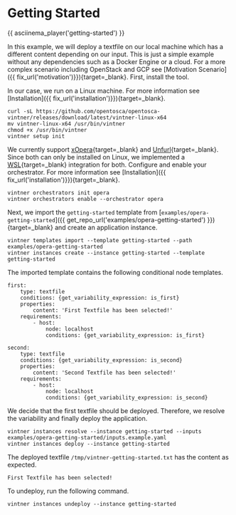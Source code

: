 # Getting Started

{{ asciinema_player('getting-started') }}

In this example, we will deploy a textfile on our local machine which has a different content depending on our input.
This is just a simple example without any dependencies such as a Docker Engine or a cloud.
For a more complex scenario including OpenStack and GCP see [Motivation Scenario]({{ fix_url('motivation')}}){target=_blank}.
First, install the tool.

In our case, we run on a Linux machine.
For more information see [Installation]({{ fix_url('installation')}}){target=_blank}.

```
curl -sL https://github.com/opentosca/opentosca-vintner/releases/download/latest/vintner-linux-x64
mv vintner-linux-x64 /usr/bin/vintner
chmod +x /usr/bin/vintner
vintner setup init
```

We currently support [xOpera](https://github.com/xlab-si/xopera-opera){target=_blank} and [Unfurl](https://github.com/onecommons/unfurl){target=_blank}. 
Since both can only be installed on Linux, we implemented a [WSL](https://docs.microsoft.com/en-us/windows/wsl){target=_blank} integration for both.
Configure and enable your orchestrator.
For more information see [Installation]({{ fix_url('installation')}}){target=_blank}.

```
vintner orchestrators init opera
vintner orchestrators enable --orchestrator opera
```

Next, we import the `getting-started` template from [`examples/opera-getting-started`]({{ get_repo_url('examples/opera-getting-started') }}){target=_blank} and create an application instance.

```
vintner templates import --template getting-started --path examples/opera-getting-started
vintner instances create --instance getting-started --template getting-started
```


The imported template contains the following conditional node templates.

```
first:
    type: textfile
    conditions: {get_variability_expression: is_first}
    properties:
        content: 'First Textfile has been selected!'
    requirements:
        - host: 
            node: localhost
            conditions: {get_variability_expression: is_first}

second:
    type: textfile
    conditions: {get_variability_expression: is_second}
    properties:
        content: 'Second Textfile has been selected!'
    requirements:
        - host: 
            node: localhost
            conditions: {get_variability_expression: is_second}
```

We decide that the first textfile should be deployed.
Therefore, we resolve the variability and finally deploy the application.

```
vintner instances resolve --instance getting-started --inputs examples/opera-getting-started/inputs.example.yaml
vintner instances deploy --instance getting-started
```

The deployed textfile `/tmp/vintner-getting-started.txt` has the content as expected.
```
First Textfile has been selected!
```

To undeploy, run the following command.

```
vintner instances undeploy --instance getting-started
```
